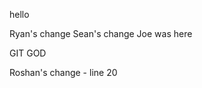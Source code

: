 hello


Ryan's change
Sean's change
Joe was here









GIT GOD








Roshan's change - line 20
